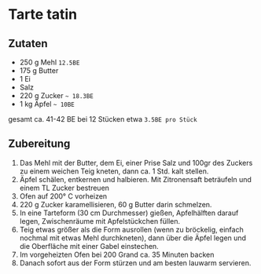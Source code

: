 # Tarte tatin

## Zutaten

- 250 g Mehl `12.5BE`
- 175 g Butter
- 1 Ei
- Salz
- 220 g Zucker `~ 18.3BE`
- 1 kg Äpfel `~ 10BE`

gesamt ca. 41-42 BE bei 12 Stücken etwa `3.5BE pro Stück`

## Zubereitung

1. Das Mehl mit der Butter, dem Ei, einer Prise Salz und 100gr des Zuckers zu einem weichen Teig kneten, dann ca. 1 Std. kalt stellen.
2. Äpfel schälen, entkernen und halbieren. Mit Zitronensaft beträufeln und einem TL Zucker bestreuen
3. Ofen auf 200° C vorheizen
2. 220 g Zucker karamellisieren, 60 g Butter darin schmelzen. 
3. In eine Tarteform (30 cm Durchmesser) gießen, Apfelhälften darauf legen, Zwischenräume mit Apfelstückchen füllen.
3. Teig etwas größer als die Form ausrollen (wenn zu bröckelig, einfach nochmal mit etwas Mehl durchkneten), dann über die Äpfel legen und die Oberfläche mit einer Gabel einstechen.
4. Im vorgeheizten Ofen bei 200 Grand ca. 35 Minuten backen
4. Danach sofort aus der Form stürzen und am besten lauwarm servieren.
